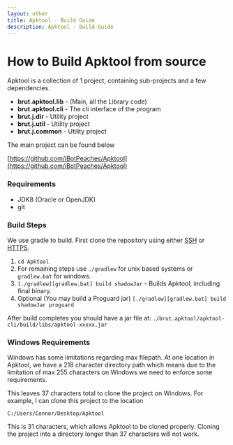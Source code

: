 ```yaml
---
layout: other
title: Apktool - Build Guide
description: Apktool - Build Guide
---
```


# How to Build Apktool from source
Apktool is a collection of 1 project, containing sub-projects and a few dependencies.

  * **brut.apktool.lib** - (Main, all the Library code)
  * **brut.apktool.cli** - The cli interface of the program
  * **brut.j.dir** - Utility project
  * **brut.j.util** - Utility project
  * **brut.j.common** - Utility project

The main project can be found below

[https://github.com/iBotPeaches/Apktool](https://github.com/iBotPeaches/Apktool)

### Requirements
  * JDK8 (Oracle or OpenJDK)
  * git

### Build Steps
We use gradle to build. First clone the repository using either 
[SSH](git@github.com:iBotPeaches/Apktool.git) or [HTTPS](https://github.com/iBotPeaches/Apktool.git).

  1. `cd Apktool`
  2. For remaining steps use `./gradlew` for unix based systems or `gradlew.bat` for windows.
  3. `[./gradlew][gradlew.bat] build shadowJar` - Builds Apktool, including final binary.
  4. Optional (You may build a Proguard jar) `[./gradlew][gradlew.bat] build shadowJar proguard`
  
After build completes you should have a jar file at:
`./brut.apktool/apktool-cli/build/libs/apktool-xxxxx.jar`

### Windows Requirements
Windows has some limitations regarding max filepath. At one location in Apktool, we have a 218 character directory path
which means due to the limitation of max 255 characters on Windows we need to enforce some requirements.

This leaves 37 characters total to clone the project on Windows. For example, I can clone this project to the location

    C:/Users/Connor/Desktop/Apktool

This is 31 characters, which allows Apktool to be cloned properly. Cloning the project into a directory longer than 37
characters will not work.
